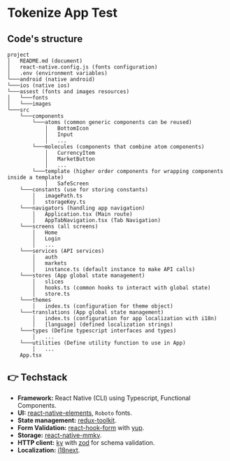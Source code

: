 # Tokenize App Test

## Code's structure
```
project
│   README.md (document)
│   react-native.config.js (fonts configuration)
│   .env (environment variables)
└───android (native android)
└───ios (native ios)
└───assest (fonts and images resources)
│   └───fonts
│   └───images
└───src
    └───components
        └───atoms (common generic components can be reused)
            │   BottomIcon
            │   Input
            │   ...
        └───molecules (components that combine atom components)
            │   CurrencyItem
            │   MarketButton
            │   ...
        └───template (higher order components for wrapping components inside a template)
            │   SafeScreen
    └───constants (use for storing constants)
        │   imagePath.ts
        │   storageKey.ts
    └───navigators (handling app navigation)
        │   Application.tsx (Main route)
        │   AppTabNavigation.tsx (Tab Navigation)
    └───screens (all screens)
        │   Home
        │   Login
        │   ...
    └───services (API services)
        │   auth
        │   markets
        │   instance.ts (default instance to make API calls)
    └───stores (App global state management)
        │   slices
        │   hooks.ts (common hooks to interact with global state)
        │   store.ts
    └───themes 
        │   index.ts (configuration for theme object)
    └───translations (App global state management)
        │   index.ts (configuration for app localization with i18n)
        │   [language] (defined localization strings)
    └───types (Define typescript interfaces and types)
        │   ...
    └───utilities (Define utility function to use in App)
        │   ...
    App.tsx
```

## 👉 Techstack

- **Framework:** React Native (CLI) using Typescript, Functional Components.
- **UI:** [react-native-elements](https://reactnativeelements.com/), `Roboto` fonts.
- **State management:** [redux-toolkit](https://redux-toolkit.js.org/).
- **Form Validation:** [react-hook-form](https://react-hook-form.com/) with [yup](https://www.npmjs.com/package/yup).
- **Storage:** [react-native-mmkv](https://github.com/mrousavy/react-native-mmkv).
- **HTTP client:** [ky](https://github.com/sindresorhus/ky) with [zod](https://zod.dev/) for schema validation.
- **Localization:** [i18next](https://www.i18next.com/).


